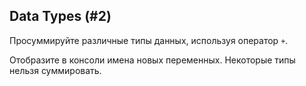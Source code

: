 ## Data Types (#2)

Просуммируйте различные типы данных, используя оператор `+`.

Отобразите в консоли имена новых переменных. Некоторые типы нельзя суммировать.